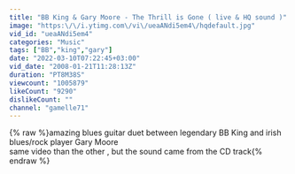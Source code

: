 ```yaml
---
title: "BB King & Gary Moore - The Thrill is Gone ( live & HQ sound )"
image: "https:\/\/i.ytimg.com\/vi\/ueaANdi5em4\/hqdefault.jpg"
vid_id: "ueaANdi5em4"
categories: "Music"
tags: ["BB","king","gary"]
date: "2022-03-10T07:22:45+03:00"
vid_date: "2008-01-21T11:28:13Z"
duration: "PT8M38S"
viewcount: "1005879"
likeCount: "9290"
dislikeCount: ""
channel: "gamelle71"
---
```

{% raw %}amazing blues guitar duet between legendary BB King and irish blues/rock player Gary Moore<br />same video than the other , but the sound came from the CD track{% endraw %}
